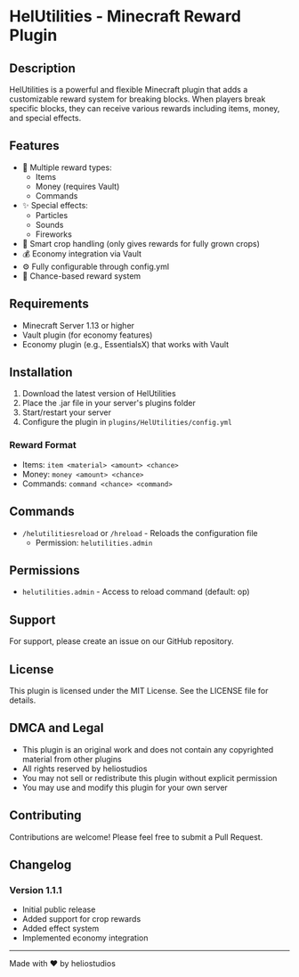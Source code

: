 # HelUtilities - Minecraft Reward Plugin

## Description
HelUtilities is a powerful and flexible Minecraft plugin that adds a customizable reward system for breaking blocks. When players break specific blocks, they can receive various rewards including items, money, and special effects.

## Features
- 🎁 Multiple reward types:
  - Items
  - Money (requires Vault)
  - Commands
- ✨ Special effects:
  - Particles
  - Sounds
  - Fireworks
- 🌾 Smart crop handling (only gives rewards for fully grown crops)
- 💰 Economy integration via Vault
- ⚙️ Fully configurable through config.yml
- 🎯 Chance-based reward system

## Requirements
- Minecraft Server 1.13 or higher
- Vault plugin (for economy features)
- Economy plugin (e.g., EssentialsX) that works with Vault

## Installation
1. Download the latest version of HelUtilities
2. Place the .jar file in your server's plugins folder
3. Start/restart your server
4. Configure the plugin in `plugins/HelUtilities/config.yml`

### Reward Format
- Items: `item <material> <amount> <chance>`
- Money: `money <amount> <chance>`
- Commands: `command <chance> <command>`

## Commands
- `/helutilitiesreload` or `/hreload` - Reloads the configuration file
  - Permission: `helutilities.admin`

## Permissions
- `helutilities.admin` - Access to reload command (default: op)

## Support
For support, please create an issue on our GitHub repository.

## License
This plugin is licensed under the MIT License. See the LICENSE file for details.

## DMCA and Legal
- This plugin is an original work and does not contain any copyrighted material from other plugins
- All rights reserved by heliostudios
- You may not sell or redistribute this plugin without explicit permission
- You may use and modify this plugin for your own server

## Contributing
Contributions are welcome! Please feel free to submit a Pull Request.

## Changelog
### Version 1.1.1
- Initial public release
- Added support for crop rewards
- Added effect system
- Implemented economy integration

---
Made with ❤️ by heliostudios
